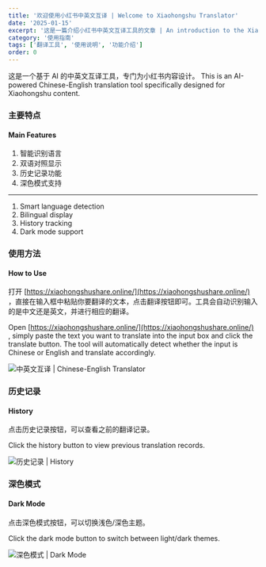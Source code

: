```yaml
---
title: '欢迎使用小红书中英文互译 | Welcome to Xiaohongshu Translator'
date: '2025-01-15'
excerpt: '这是一篇介绍小红书中英文互译工具的文章 | An introduction to the Xiaohongshu Chinese-English translation tool'
category: '使用指南'
tags: ['翻译工具', '使用说明', '功能介绍']
order: 0
---
```


这是一个基于 AI 的中英文互译工具，专门为小红书内容设计。
This is an AI-powered Chinese-English translation tool specifically designed for Xiaohongshu content.

### 主要特点
#### Main Features

1. 智能识别语言
2. 双语对照显示
3. 历史记录功能
4. 深色模式支持

----

1. Smart language detection
2. Bilingual display
3. History tracking
4. Dark mode support

### 使用方法
#### How to Use

打开 [https://xiaohongshushare.online/](https://xiaohongshushare.online/) ，直接在输入框中粘贴你要翻译的文本，点击翻译按钮即可。工具会自动识别输入的是中文还是英文，并进行相应的翻译。

Open [https://xiaohongshushare.online/](https://xiaohongshushare.online/) , simply paste the text you want to translate into the input box and click the translate button. The tool will automatically detect whether the input is Chinese or English and translate accordingly.


![中英文互译 | Chinese-English Translator](https://cdn.jsdelivr.net/gh/strawferry/GSS@master/uPic/20250117/17-53-00-9RVnQW.png)

### 历史记录
#### History

点击历史记录按钮，可以查看之前的翻译记录。

Click the history button to view previous translation records.

![历史记录 | History](https://cdn.jsdelivr.net/gh/strawferry/GSS@master/uPic/20250117/17-54-21-eWaQTJ.jpg)

### 深色模式
#### Dark Mode

点击深色模式按钮，可以切换浅色/深色主题。

Click the dark mode button to switch between light/dark themes.

![深色模式 | Dark Mode](https://cdn.jsdelivr.net/gh/strawferry/GSS@master/uPic/20250117/17-55-36-MwwPTD.jpg)